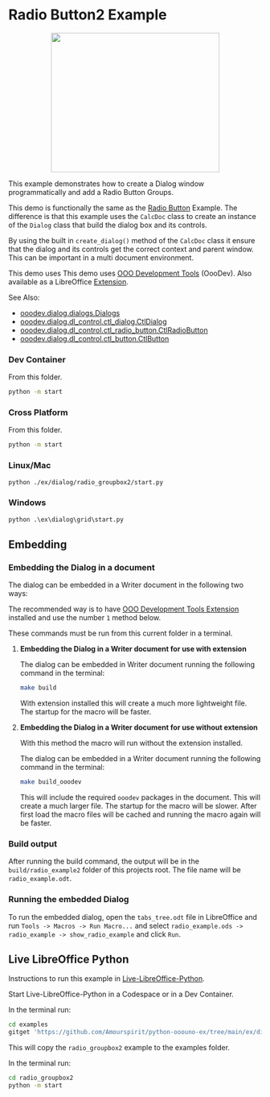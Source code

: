 # Radio Button2 Example

<p align="center">
<img src="https://user-images.githubusercontent.com/4193389/283243452-94e5910a-86fb-4d45-ad47-2cb21b266ac4.png" width="335" height="277">
</p>

This example demonstrates how to create a Dialog window programmatically and add a Radio Button Groups.

This demo is functionally the same as the [Radio Button](../radio_groupbox/) Example. The difference is that this example uses the `CalcDoc` class to create an instance of the `Dialog` class that build the dialog box and its controls.

By using the built in `create_dialog()` method of the `CalcDoc` class it ensure that the dialog and its controls get the correct context and parent window.
This can be important in a multi document environment.

This demo uses This demo uses [OOO Development Tools] (OooDev).
Also available as a LibreOffice [Extension](https://extensions.libreoffice.org/en/extensions/show/41700).

See Also:

- [ooodev.dialog.dialogs.Dialogs](https://python-ooo-dev-tools.readthedocs.io/en/latest/src/dialog/dialogs.html)
- [ooodev.dialog.dl_control.ctl_dialog.CtlDialog](https://python-ooo-dev-tools.readthedocs.io/en/latest/src/dialog/dl_control/ctl_dialog.html)
- [ooodev.dialog.dl_control.ctl_radio_button.CtlRadioButton](https://python-ooo-dev-tools.readthedocs.io/en/latest/src/dialog/dl_control/ctl_radio_button.html)
- [ooodev.dialog.dl_control.ctl_button.CtlButton](https://python-ooo-dev-tools.readthedocs.io/en/latest/src/dialog/dl_control/ctl_button.html)

### Dev Container

From this folder.

```sh
python -m start
```

### Cross Platform

From this folder.

```sh
python -m start
```

### Linux/Mac

```sh
python ./ex/dialog/radio_groupbox2/start.py
```

### Windows

```ps
python .\ex\dialog\grid\start.py
```

## Embedding

### Embedding the Dialog in a document

The dialog can be embedded in a Writer document in the following two ways:

The recommended way is to have [OOO Development Tools Extension] installed and use the number `1` method below.

These commands must be run from this current folder in a terminal.

1. **Embedding the Dialog in a Writer document for use with extension**

   The dialog can be embedded in Writer document running the following command in the terminal:

   ```sh
   make build
   ```

   With extension installed this will create a much more lightweight file. The startup for the macro will be faster.

2. **Embedding the Dialog in a Writer document for use without extension**

    With this method the macro will run without the extension installed.

   The dialog can be embedded in a Writer document running the following command in the terminal:

   ```sh
   make build_ooodev
   ```

    This will include the required `ooodev` packages in the document. This will create a much larger file. The startup for the macro will be slower. After first load the macro files will be cached and running the macro again will be faster.

### Build output

After running the build command, the output will be in the `build/radio_example2` folder of this projects root.
The file name will be `radio_example.odt`.

### Running the embedded Dialog

To run the embedded dialog, open the `tabs_tree.odt` file in LibreOffice and run
`Tools -> Macros -> Run Macro...` and select `radio_example.ods -> radio_example -> show_radio_example` and click `Run`.

## Live LibreOffice Python

Instructions to run this example in [Live-LibreOffice-Python](https://github.com/Amourspirit/live-libreoffice-python).

Start Live-LibreOffice-Python in a Codespace or in a Dev Container.

In the terminal run:

```bash
cd examples
gitget 'https://github.com/Amourspirit/python-ooouno-ex/tree/main/ex/dialog/radio_groupbox2'
```

This will copy the `radio_groupbox2` example to the examples folder.

In the terminal run:

```bash
cd radio_groupbox2
python -m start
```

[OOO Development Tools]: https://python-ooo-dev-tools.readthedocs.io/en/latest/
[OOO Development Tools Extension]: https://extensions.libreoffice.org/en/extensions/show/41700

